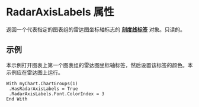 
# RadarAxisLabels 属性

返回一个代表指定的图表组的雷达图坐标轴标志的 **[刻度线标签](d71b6cf2-c4ad-66f3-f7c2-8219f9ec21b1.md)** 对象。只读的。


## 示例

本示例打开图表上第一个图表组的雷达图坐标轴标签，然后设置该标签的颜色。本示例应在雷达图上运行。


```
With myChart.ChartGroups(1) 
 .HasRadarAxisLabels = True 
 .RadarAxisLabels.Font.ColorIndex = 3 
End With
```

